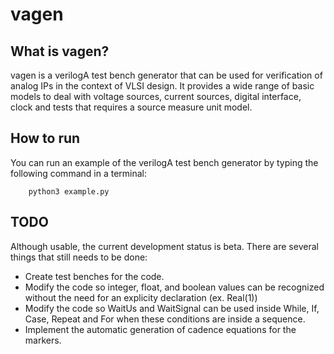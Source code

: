 # vagen

## What is vagen?

vagen is a verilogA test bench generator that can be used for verification of analog IPs in the context of VLSI design.
It provides a wide range of basic models to deal with voltage sources, current sources, digital interface, clock and tests that requires a source measure unit model.

## How to run

You can run an example of the verilogA test bench generator by typing the following command in a terminal:

```
    python3 example.py
```

## TODO

Although usable, the current development status is beta. There are several things that still needs to be done:

* Create test benches for the code.
* Modify the code so integer, float, and boolean values can be recognized without the need for an explicity declaration (ex. Real(1))
* Modify the code so WaitUs and WaitSignal can be used inside While, If, Case, Repeat and For when these conditions are inside a sequence.
* Implement the automatic generation of cadence equations for the markers.

